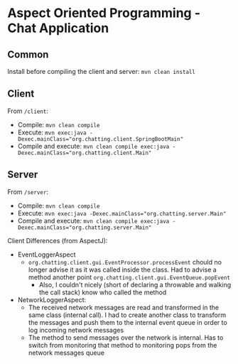 # Aspect Oriented Programming - Chat Application

## Common

Install before compiling the client and server: `mvn clean install`

## Client

From `/client`:

* Compile: `mvn clean compile`
* Execute: `mvn exec:java -Dexec.mainClass="org.chatting.client.SpringBootMain"`
* Compile and execute: `mvn clean compile exec:java -Dexec.mainClass="org.chatting.client.Main"`

## Server

From `/server`:

* Compile: `mvn clean compile`
* Execute: `mvn exec:java -Dexec.mainClass="org.chatting.server.Main"`
* Compile and execute: `mvn clean compile exec:java -Dexec.mainClass="org.chatting.server.Main"`



Client Differences (from AspectJ):
* EventLoggerAspect
  * `org.chatting.client.gui.EventProcessor.processEvent` chould no longer advise it as it was called inside the class.
    Had to advise a method another point `org.chatting.client.gui.EventQueue.popEvent`
    * Also, I couldn't nicely (short of declaring a throwable and walking the call stack) know who called the method
* NetworkLoggerAspect:
  * The received network messages are read and transformed in the same class (internal call). I had to create another
    class to transform the messages and push them to the internal event queue in order to log incoming network messages
  * The method to send messages over the network is internal. Has to switch from monitoring that method to monitoring
  pops from the network messages queue

